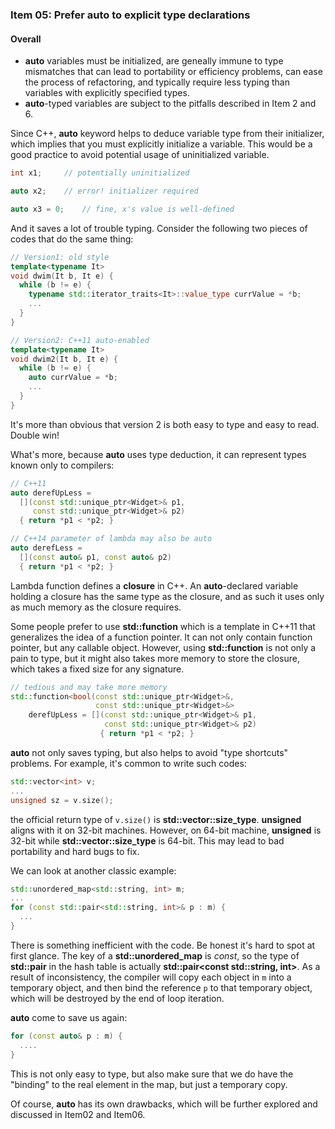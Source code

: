 ### Item 05: Prefer **auto** to explicit type declarations

#### Overall
- **auto** variables must be initialized, are geneally immune to type mismatches that can lead to portability or efficiency problems, can ease the process of refactoring, and typically require less typing than variables with explicitly specified types.
- **auto**-typed variables are subject to the pitfalls described in Item 2 and 6.

Since C++, **auto** keyword helps to deduce variable type from their initializer, which implies that you must explicitly initialize a variable. This would be a good practice to avoid potential usage of uninitialized variable.

```CPP
int x1;		// potentially uninitialized

auto x2;	// error! initializer required

auto x3 = 0;	// fine, x's value is well-defined

```

And it saves a lot of trouble typing. Consider the following two pieces of codes that do the same thing:

```CPP
// Version1: old style
template<typename It>
void dwim(It b, It e) {
  while (b != e) {
    typename std::iterator_traits<It>::value_type currValue = *b;
    ...
  }
}

// Version2: C++11 auto-enabled
template<typename It>
void dwim2(It b, It e) {
  while (b != e) {
    auto currValue = *b;
    ...
  }
}
```

It's more than obvious that version 2 is both easy to type and easy to read. Double win!

What's more, because **auto** uses type deduction, it can represent types known only to compilers:

```CPP
// C++11
auto derefUpLess = 
  [](const std::unique_ptr<Widget>& p1,
     const std::unique_ptr<Widget>& p2)
  { return *p1 < *p2; }

// C++14 parameter of lambda may also be auto
auto derefLess = 
  [](const auto& p1, const auto& p2)
  { return *p1 < *p2; }
```

Lambda function defines a **closure** in C++. An **auto**-declared variable holding a closure has the same type as the closure, and as such it uses only as much memory as the closure requires.

Some people prefer to use **std::function** which is a template in C++11 that generalizes the idea of a function pointer. It can not only contain function pointer, but any callable object. However, using **std::function** is not only a pain to type, but it might also takes more memory to store the closure, which takes a fixed size for any signature.

```CPP
// tedious and may take more memory
std::function<bool(const std::unique_ptr<Widget>&, 
                   const std::unique_ptr<Widget>&>
    derefUpLess = [](const std::unique_ptr<Widget>& p1,
                     const std::unique_ptr<Widget>& p2)
                    { return *p1 < *p2; }
```

**auto** not only saves typing, but also helps to avoid "type shortcuts" problems. For example, it's common to write such codes:

```CPP
std::vector<int> v;
...
unsigned sz = v.size();
```

the official return type of `v.size()` is **std::vector<int>::size_type**. **unsigned** aligns with it on 32-bit machines. However, on 64-bit machine, **unsigned** is 32-bit while **std::vector<int>::size_type** is 64-bit. This may lead to bad portability and hard bugs to fix.


We can look at another classic example:

```CPP
std::unordered_map<std::string, int> m;
...
for (const std::pair<std::string, int>& p : m) {
  ...
}
```

There is something inefficient with the code. Be honest it's hard to spot at first glance. The key of a **std::unordered_map** is *const*, so the type of **std::pair** in the hash table is actually **std::pair<const std::string, int>**. As a result of inconsistency, the compiler will copy each object in `m` into a temporary object, and then bind the reference `p` to that temporary object, which will be destroyed by the end of loop iteration.

**auto** come to save us again:

```CPP
for (const auto& p : m) {
  ....
}
```

This is not only easy to type, but also make sure that we do have the "binding" to the real element in the map, but just a temporary copy.

Of course, **auto** has its own drawbacks, which will be further explored and discussed in Item02 and Item06.